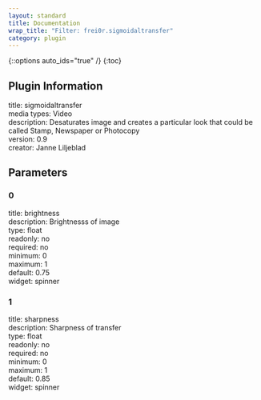 ```yaml
---
layout: standard
title: Documentation
wrap_title: "Filter: frei0r.sigmoidaltransfer"
category: plugin
---
```

{::options auto_ids="true" /}
{:toc}

## Plugin Information

title: sigmoidaltransfer  
media types:
Video  
description: Desaturates image and creates a particular look that could be called Stamp, Newspaper or Photocopy  
version: 0.9  
creator: Janne Liljeblad  

## Parameters

### 0

title: brightness    
description:
Brightnesss of image  
type: float  
readonly: no  
required: no  
minimum: 0  
maximum: 1  
default: 0.75  
widget: spinner  

### 1

title: sharpness    
description:
Sharpness of transfer  
type: float  
readonly: no  
required: no  
minimum: 0  
maximum: 1  
default: 0.85  
widget: spinner  

